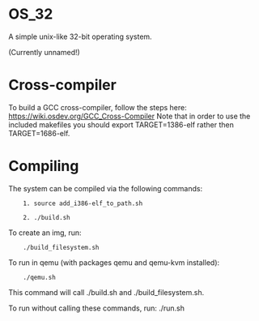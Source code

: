 # OS_32
A simple unix-like 32-bit operating system.

(Currently unnamed!)

# Cross-compiler
To build a GCC cross-compiler, follow the steps here: https://wiki.osdev.org/GCC_Cross-Compiler
Note that in order to use the included makefiles you should export TARGET=1386-elf rather then TARGET=1686-elf.
# Compiling
The system can be compiled via the following commands:
	
		1. source add_i386-elf_to_path.sh
	
		2. ./build.sh

To create an img, run:
	
		./build_filesystem.sh

To run in qemu (with packages qemu and qemu-kvm installed):
	
		./qemu.sh

This command will call ./build.sh and ./build_filesystem.sh.

To run without calling these commands, run:
		./run.sh
